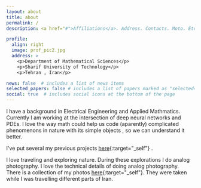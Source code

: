 ```yaml
---
layout: about
title: about
permalink: /
description: <a href="#">Affiliations</a>. Address. Contacts. Moto. Etc.

profile:
  align: right
  image: prof_pic2.jpg
  address: >
    <p>Department of Mathematical Sciences</p>
    <p>Sharif University of Technology</p>
    <p>Tehran , Iran</p>

news: false  # includes a list of news items
selected_papers: false # includes a list of papers marked as "selected={true}"
social: true  # includes social icons at the bottom of the page
---
```


I have a background in Electrical Engineering and Applied Mathmatics. Currently I am working at the intersection of deep neural networks and PDEs. I love the way math could help us code (aparently) complicated phenomenons in nature with its simple objects , so we can understand it better. 

I've put several my previous projects [here](https://pooyasf.github.io/projects/){:target="\_self"} . 

I love traveling and exploring nature. During these explorations I do analog photography. I love the technical details of doing analog photography. There is a collection of my photos [here](https://pooyasf.github.io/photos/){:target="\_self"}. They were taken while I was travelling different parts of Iran.

